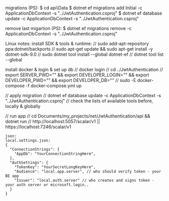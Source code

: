 migrations (PS):
$ cd api\Data
$ dotnet ef migrations add Initial -c ApplicationDbContext -s "../JwtAuthentication.csproj"
$ dotnet ef database update -c ApplicationDbContext -s "../JwtAuthentication.csproj"

remove last migartion (PS):
$ dotnet ef migrations remove -c ApplicationDbContext -s "../JwtAuthentication.csproj"

Linux notes:
install SDK & tools & runtime:
// sudo add-apt-repository ppa:dotnet/backports
// sudo apt-get update && sudo apt-get install -y dotnet-sdk-9.0
// sudo dotnet tool install --global dotnet-ef
// dotnet tool list --global

install docker & login & set up db
// docker login
// cd ../JwtAuthentication
// export SERVER_PWD="" && export DEVELOPER_LOGIN="" &&  export DEVELOPER_PWD="" && export DEVELOPER_DB=""
// sudo -E docker-compose -f docker-compose.yml up

// apply migration 
// dotnet ef database update -c ApplicationDbContext -s "../JwtAuthentication.csproj" // check the lists of available tools before, locally & globally

// run app
// cd Documents/my_projects/net/JwtAuthentication/api && dotnet run
// http://localhost:5057/scalar/v1 || https://localhost:7246/scalar/v1



```
json:
local.settings.json:
{
  "ConnectionStrings": {
    "AppDb": "YourConnectionStringHere",
  },
  "AuthSettings": {
    "TokenKey": "YourSecretLongKeyHere",
    "Audience": "local.app.server", // who should verify token - your BE app
    "Issuer": "local.auth.server" // who creates and signs token - your auth server or microsoft.login..
  }
}
```